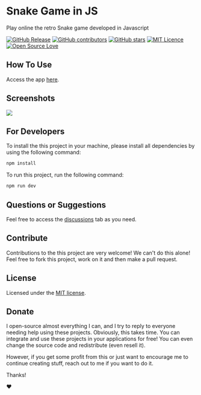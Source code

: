 # Snake Game in JS

Play online the retro Snake game developed in Javascript

[![GitHub Release](https://img.shields.io/github/release/thiagodnf/snake-game-in-js.svg)](https://github.com/thiagodnf/snake-game-in-js/releases/latest)
[![GitHub contributors](https://img.shields.io/github/contributors/thiagodnf/snake-game-in-js.svg)](https://github.com/thiagodnf/snake-game-in-js/graphs/contributors)
[![GitHub stars](https://img.shields.io/github/stars/thiagodnf/snake-game-in-js.svg)](https://github.com/thiagodnf/snake-game-in-js)
[![MIT Licence](https://badges.frapsoft.com/os/mit/mit.svg?v=103)](https://opensource.org/licenses/mit-license.php)
[![Open Source Love](https://badges.frapsoft.com/os/v1/open-source.svg?v=103)](https://github.com/ellerbrock/open-source-badges/)

## How To Use

Access the app [here](https://thiagodnf.github.io/snake-game-in-js).

## Screenshots

<kbd>
<img src="https://user-images.githubusercontent.com/114015/201479888-65c2bc77-4d73-41e5-ba40-ed7cbaf26d94.jpg"/>
</kbd>

## For Developers

To install the this project in your machine, please install all dependencies by using the following command:

```sh
npm install
```

To run this project, run the following command:

```sh
npm run dev
```

## Questions or Suggestions

Feel free to access the <a href="../../discussions">discussions</a> tab as you need.

## Contribute

Contributions to the this project are very welcome! We can't do this alone! Feel free to fork this project, work on it and then make a pull request.

## License

Licensed under the [MIT license](LICENSE).

## Donate

I open-source almost everything I can, and I try to reply to everyone needing help using these projects. Obviously, this takes time. You can integrate and use these projects in your applications for free! You can even change the source code and redistribute (even resell it).

However, if you get some profit from this or just want to encourage me to continue creating stuff, reach out to me if you want to do it.

Thanks!

❤️
